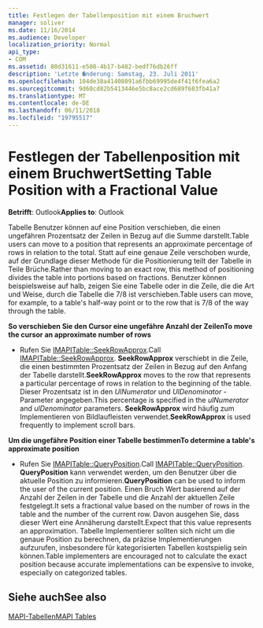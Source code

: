 ```yaml
---
title: Festlegen der Tabellenposition mit einem Bruchwert
manager: soliver
ms.date: 11/16/2014
ms.audience: Developer
localization_priority: Normal
api_type:
- COM
ms.assetid: 80d31611-e508-4b17-b482-bedf76db26ff
description: 'Letzte �nderung: Samstag, 23. Juli 2011'
ms.openlocfilehash: 104de38a41408091a6fbb69995de4f41f6fea6a2
ms.sourcegitcommit: 9d60cd82b5413446e5bc8ace2cd689f683fb41a7
ms.translationtype: MT
ms.contentlocale: de-DE
ms.lasthandoff: 06/11/2018
ms.locfileid: "19795517"
---
```

# <a name="setting-table-position-with-a-fractional-value"></a><span data-ttu-id="895fb-103">Festlegen der Tabellenposition mit einem Bruchwert</span><span class="sxs-lookup"><span data-stu-id="895fb-103">Setting Table Position with a Fractional Value</span></span>

  
  
<span data-ttu-id="895fb-104">**Betrifft**: Outlook</span><span class="sxs-lookup"><span data-stu-id="895fb-104">**Applies to**: Outlook</span></span> 
  
<span data-ttu-id="895fb-105">Tabelle Benutzer können auf eine Position verschieben, die einen ungefähren Prozentsatz der Zeilen in Bezug auf die Summe darstellt.</span><span class="sxs-lookup"><span data-stu-id="895fb-105">Table users can move to a position that represents an approximate percentage of rows in relation to the total.</span></span> <span data-ttu-id="895fb-106">Statt auf eine genaue Zeile verschoben wurde, auf der Grundlage dieser Methode für die Positionierung teilt der Tabelle in Teile Brüche.</span><span class="sxs-lookup"><span data-stu-id="895fb-106">Rather than moving to an exact row, this method of positioning divides the table into portions based on fractions.</span></span> <span data-ttu-id="895fb-107">Benutzer können beispielsweise auf halb, zeigen Sie eine Tabelle oder in die Zeile, die die Art und Weise, durch die Tabelle die 7/8 ist verschieben.</span><span class="sxs-lookup"><span data-stu-id="895fb-107">Table users can move, for example, to a table's half-way point or to the row that is 7/8 of the way through the table.</span></span> 
  
 <span data-ttu-id="895fb-108">**So verschieben Sie den Cursor eine ungefähre Anzahl der Zeilen**</span><span class="sxs-lookup"><span data-stu-id="895fb-108">**To move the cursor an approximate number of rows**</span></span>
  
- <span data-ttu-id="895fb-109">Rufen Sie [IMAPITable::SeekRowApprox](imapitable-seekrowapprox.md).</span><span class="sxs-lookup"><span data-stu-id="895fb-109">Call [IMAPITable::SeekRowApprox](imapitable-seekrowapprox.md).</span></span> <span data-ttu-id="895fb-110">**SeekRowApprox** verschiebt in die Zeile, die einen bestimmten Prozentsatz der Zeilen in Bezug auf den Anfang der Tabelle darstellt.</span><span class="sxs-lookup"><span data-stu-id="895fb-110">**SeekRowApprox** moves to the row that represents a particular percentage of rows in relation to the beginning of the table.</span></span> <span data-ttu-id="895fb-111">Dieser Prozentsatz ist in den _UlNumerator_ und _UlDenominator_ -Parameter angegeben.</span><span class="sxs-lookup"><span data-stu-id="895fb-111">This percentage is specified in the  _ulNumerator_ and  _ulDenominator_ parameters.</span></span> <span data-ttu-id="895fb-112">**SeekRowApprox** wird häufig zum Implementieren von Bildlaufleisten verwendet.</span><span class="sxs-lookup"><span data-stu-id="895fb-112">**SeekRowApprox** is used frequently to implement scroll bars.</span></span> 
    
 <span data-ttu-id="895fb-113">**Um die ungefähre Position einer Tabelle bestimmen**</span><span class="sxs-lookup"><span data-stu-id="895fb-113">**To determine a table's approximate position**</span></span>
  
- <span data-ttu-id="895fb-114">Rufen Sie [IMAPITable::QueryPosition](imapitable-queryposition.md).</span><span class="sxs-lookup"><span data-stu-id="895fb-114">Call [IMAPITable::QueryPosition](imapitable-queryposition.md).</span></span> <span data-ttu-id="895fb-115">**QueryPosition** kann verwendet werden, um den Benutzer über die aktuelle Position zu informieren.</span><span class="sxs-lookup"><span data-stu-id="895fb-115">**QueryPosition** can be used to inform the user of the current position.</span></span> <span data-ttu-id="895fb-116">Einen Bruch Wert basierend auf der Anzahl der Zeilen in der Tabelle und die Anzahl der aktuellen Zeile festgelegt.</span><span class="sxs-lookup"><span data-stu-id="895fb-116">It sets a fractional value based on the number of rows in the table and the number of the current row.</span></span> <span data-ttu-id="895fb-117">Davon ausgehen Sie, dass dieser Wert eine Annäherung darstellt.</span><span class="sxs-lookup"><span data-stu-id="895fb-117">Expect that this value represents an approximation.</span></span> <span data-ttu-id="895fb-118">Tabelle Implementierer sollten sich nicht um die genaue Position zu berechnen, da präzise Implementierungen aufzurufen, insbesondere für kategorisierten Tabellen kostspielig sein können.</span><span class="sxs-lookup"><span data-stu-id="895fb-118">Table implementers are encouraged not to calculate the exact position because accurate implementations can be expensive to invoke, especially on categorized tables.</span></span> 
    
## <a name="see-also"></a><span data-ttu-id="895fb-119">Siehe auch</span><span class="sxs-lookup"><span data-stu-id="895fb-119">See also</span></span>



[<span data-ttu-id="895fb-120">MAPI-Tabellen</span><span class="sxs-lookup"><span data-stu-id="895fb-120">MAPI Tables</span></span>](mapi-tables.md)


